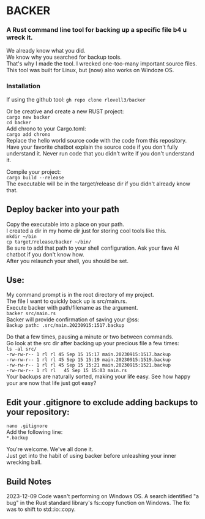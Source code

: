 # BACKER
### A Rust command line tool for backing up a specific file b4 u wreck it.


We already know what you did.  
We know why you searched for backup tools.  
That's why I made the tool.  I wrecked one-too-many important source files.  
This tool was built for Linux, but (now) also works on Windoze OS.  

### Installation
If using the github tool:  `gh repo clone rlovell3/backer`  


Or be creative and create a new RUST project:  
`cargo new backer`  
`cd backer`  
Add chrono to your Cargo.toml:  
`cargo add chrono`  
Replace the hello world source code with the code from this repository.  
Have your favorite chatbot explain the source code if you don't fully understand it.  Never run code that you didn't write if you don't understand it.  

Compile your project:  
`cargo build --release`  
The executable will be in the target/release dir if you didn't already know that.  

## Deploy backer into your path  
Copy the executable into a place on your path.  
I created a dir in my home dir just for storing cool tools like this.  
`mkdir ~/bin`  
`cp target/release/backer ~/bin/`  
Be sure to add that path to your shell configuration.  Ask your fave AI chatbot if you don't know how.  
After you relaunch your shell, you should be set.

## Use:
My command prompt is in the root directory of my project.  
The file I want to quickly back up is src/main.rs.  
Execute backer with path/filename as the argument.  
`backer src/main.rs`   
Backer will provide confirmation of saving your @ss:  
`Backup path: .src/main.20230915:1517.backup`   

Do that a few times, pausing a minute or two between commands.  
Go look at the src dir after backing up your precious file a few times:  
`ls -al src/`   
`-rw-rw-r-- 1 rl rl 45 Sep 15 15:17 main.20230915:1517.backup`  
`-rw-rw-r-- 1 rl rl 45 Sep 15 15:19 main.20230915:1519.backup`  
`-rw-rw-r-- 1 rl rl 45 Sep 15 15:21 main.20230915:1521.backup`  
`-rw-rw-r-- 1 rl rl   45 Sep 15 15:03 main.rs`  
Your backups are naturally sorted, making your life easy. 
See how happy your are now that life just got easy?   

## Edit your .gitignore to exclude adding backups to your repository:  
`nano .gitignore`  
Add the following line:  
`*.backup`  

You're welcome.  We've all done it.  
Just get into the habit of using backer before unleashing your inner wrecking ball.  

## Build Notes
2023-12-09 Code wasn't performing on Windows OS.  A search identified "a bug" in the Rust standard library's fs::copy function on Windows. The fix was to shift to std::io::copy.  


